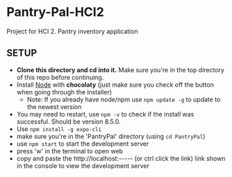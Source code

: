 # Pantry-Pal-HCI2
Project for HCI 2. Pantry inventory application

## SETUP
- **Clone this directory and cd into it.** Make sure you're in the top directory of this repo before continuing.
- Install [Node](https://nodejs.org/en/download/) with **chocolaty** (just make sure you check off the button when going through the installer)
  - Note: If you already have node/npm use ``npm update -g`` to update to the newest version
- You may need to restart, use ``npm -v`` to check if the install was successful. Should be version 8.5.0.
- Use ``npm install -g expo-cli``
- make sure you're in the 'PantryPal' directory (using ``cd PantryPal``)
- use ``npm start`` to start the development server
- press 'w' in the terminal to open web
- copy and paste the http://localhost:----- (or ctrl click the link) link shown in the console to view the development server
